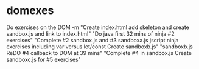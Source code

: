 # domexes
Do exercises on the DOM
-m "Create index.html add skeleton and create sandbox.js and link to index.html" 
"Do java first 32 mins of ninja #2 exercises"
"Complete #2 sandbox.js and #3 sandboxa.js jscript ninja exercises including var versus let/const Create sandboxb.js"
"sandboxb.js ReDO #4 callback to DOM at 39 mins"
"Complete #4 in sandbox.js Create sandboxc.js for #5 exercises"